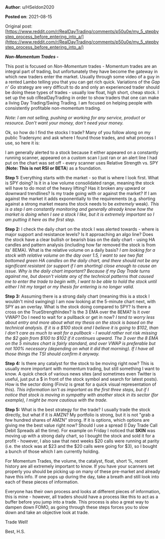 **Author**: u/HSeldon2020

**Posted on**: 2021-08-15

Original post: [https://www.reddit.com/r/RealDayTrading/comments/p50u0e/my_5_stepbystep_process_before_entering_into_a/](https://www.reddit.com/r/RealDayTrading/comments/p50u0e/my_5_stepbystep_process_before_entering_into_a/)

***Non-Momentum Trades -***

This post is focused on *Non-Momentum* trades - Momentum trades are an integral part of trading, but unfortunately they have become the gateway in which new traders enter the market.  Usually through some video of a guy in a rented Lambo telling you that you can get rich quick.  Variations of the *Gap n' Go* strategy are very difficult to do and only an experienced trader should be doing these types of trades - usually low float, high short, cheap stock.  I set up the sub r/RealDayTrading in order to show traders that one can make a living Day Trading/Swing Trading.  I am focused on helping people with consistently profitable non-momentum trading. 

*Note: I am not selling, pushing or working for any service, product or resource.  Don't want your money, don't need your money.*

Ok, so how do I find the stocks I trade?  Many of you follow along on my public Tradersync and ask where I found those trades, and what process I use, so here it is:

I am generally alerted to a stock because it either appeared on a constantly running scanner, appeared on a custom scan I just ran or an alert line I had put on the chart was set off - every scanner uses Relative Strength vs. SPY (**Note: This is not RSI or BETA**) as a foundation.

**Step 1:** Everything starts with the market - so that is where I look first.  What is SPY doing?  Is it in a low volume consolidated range, meaning the stock will have to do most of the heavy lifting?  Has it broken any upward or downward trendlines?  Is my trade going with or against the market?  If I am against the market it adds exponentially to the requirements (e.g. shorting against a strong market means the stock needs to be *extremely* weak).  *This is a step I am constantly monitoring and generally already know how the market is doing when I see a stock I like, but it is extremely important so I am putting it here as the first step.*

**Step 2:** I check the daily chart on the stock I was alerted towards - where is major support and resistance levels? Is it approaching an algo line?  Does the stock have a clear bullish or bearish bias on the daily chart - using HA candles and pattern analysis (including how far removed the stock is from its' 8EMA).  What is the relative volume on a daily basis?  *I am looking for a stock with relative volume on the day over 1.5, I want to see two flat bottomed green HA candles on the daily chart, and there should not be any significant resistant (or support if I am shorting) close enough to cause an issue.  Why is the daily chart important?  Because if my Day Trade turns against me, but doesn't violate any of the technical patterns that caused me to enter the trade to begin with, I want to be able to hold the stock until either I hit my target or my thesis for entering is no longer valid.*

**Step 3:** Assuming there is a strong daily chart (meaning this is a stock I wouldn't mind swinging) I am now looking at the 5-minute chart next, with SPY as an overlay.  What is the stock doing compared to SPY? Is there a cross on the TrueStrengthIndex? Is the 3 EMA over the 8EMA?  Is it over VWAP?  Do I need to wait for a pullback or get in now?  *I tend to worry less about entry and more about what my thesis on the stock is based on the technical analysis.  If it is a $100 stock and I believe it is going to $102, than I don't care as much to wait for a pullback - I would rather not risk missing the $2 gain from $100 to $102 if it continues upward.  The 3 over the 8 EMA on the 5 minutes chart is fairly standard, and over VWAP is preferable but not 100% necessary (depending on what it did that morning).  If I have all those things the TSI should confirm it anyway.*

**Step 4:** Is there any catalyst for the stock to be moving right now? This is usually more important with momentum trading, but still something I want to know.  A quick check of various news sites (and sometimes even Twitter is useful, just put a $ in front of the stock symbol and search for latest posts).  How is the sector doing (Finviz is great for a quick visual representation of this).  *This information isn't as important as the first three steps, but if I notice that stock is moving in sympathy with another stock in its sector (for example), I might be more cautious with the trade.*

**Step 5:** What is the best strategy for the trade? I usually trade the stock directly, but what if it is AMZN? My portfolio is strong, but it is not "grab a few hundred shares of AMZN" strong.  If it is options, which options are giving me the best value right now?  Should I use a spread (I Day Trade Call Debit Spreads all the time).  For example on Friday I noticed that **SKIN** was moving up with a strong daily chart, so I bought the stock and sold it for a profit - however, I also saw that next weeks $20 calls were running at parity (i.e. the stock was at $23 and the $20 calls were going for $3), so I bought a bunch of those which I am currently holding.

For Momentum Trades, the volume, the catalyst, float, short %, recent history are all extremely important to know.  If you have your scanners set properly you should be picking up on many of these pre-market and already have this info.  If one pops up during the day, take a breath and still look into each of these pieces of information.

Everyone has their own process and looks at different pieces of information, this is mine - however, all traders should have a process like this to act as a buffer before you jump into a trade.  This process is also a great way to dampen down FOMO, as going through these steps forces you to slow down and take an objective look at trade.

Trade Well!

Best, H.S.
